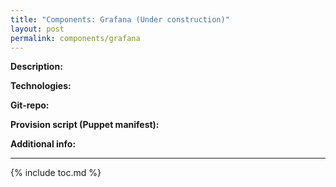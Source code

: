 ```yaml
---
title: "Components: Grafana (Under construction)"
layout: post
permalink: components/grafana
---
```

**Description:**

**Technologies:**

**Git-repo:**

**Provision script (Puppet manifest):**

**Additional info:**


---
{% include toc.md %}
